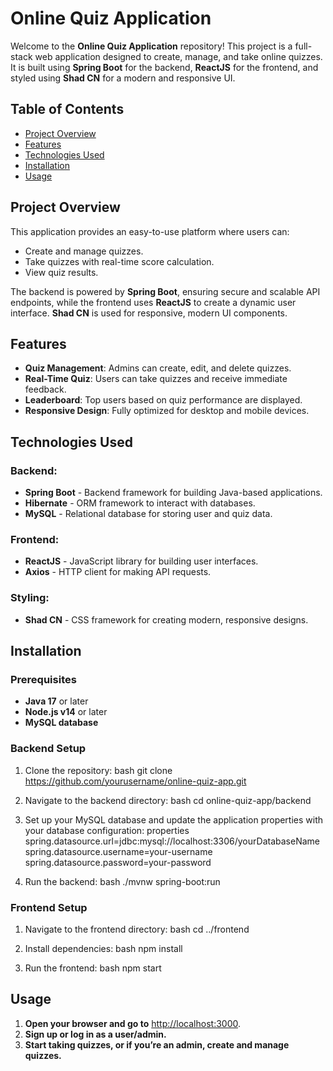 # **Online Quiz Application**

Welcome to the **Online Quiz Application** repository! This project is a full-stack web application designed to create, manage, and take online quizzes. It is built using **Spring Boot** for the backend, **ReactJS** for the frontend, and styled using **Shad CN** for a modern and responsive UI.

## **Table of Contents**
- [Project Overview](#project-overview)
- [Features](#features)
- [Technologies Used](#technologies-used)
- [Installation](#installation)
- [Usage](#usage)

## **Project Overview**
This application provides an easy-to-use platform where users can:
- Create and manage quizzes.
- Take quizzes with real-time score calculation.
- View quiz results.

The backend is powered by **Spring Boot**, ensuring secure and scalable API endpoints, while the frontend uses **ReactJS** to create a dynamic user interface. **Shad CN** is used for responsive, modern UI components.

## **Features**
- **Quiz Management**: Admins can create, edit, and delete quizzes.
- **Real-Time Quiz**: Users can take quizzes and receive immediate feedback.
- **Leaderboard**: Top users based on quiz performance are displayed.
- **Responsive Design**: Fully optimized for desktop and mobile devices.

## **Technologies Used**
### **Backend**:
- **Spring Boot** - Backend framework for building Java-based applications.
- **Hibernate** - ORM framework to interact with databases.
- **MySQL** - Relational database for storing user and quiz data.
  
### **Frontend**:
- **ReactJS** - JavaScript library for building user interfaces.
- **Axios** - HTTP client for making API requests.
  
### **Styling**:
- **Shad CN** - CSS framework for creating modern, responsive designs.

## **Installation**

### **Prerequisites**
- **Java 17** or later
- **Node.js v14** or later
- **MySQL database**

### **Backend Setup**
1. Clone the repository:
   bash
   git clone https://github.com/yourusername/online-quiz-app.git

2. Navigate to the backend directory:
   bash
   cd online-quiz-app/backend

3. Set up your MySQL database and update the application properties with your database configuration:
   properties
   spring.datasource.url=jdbc:mysql://localhost:3306/yourDatabaseName
   spring.datasource.username=your-username
   spring.datasource.password=your-password

4. Run the backend:
   bash
   ./mvnw spring-boot:run
   
### **Frontend Setup**

1. Navigate to the frontend directory:
   bash
   cd ../frontend

2. Install dependencies:
   bash
   npm install   

3. Run the frontend:
   bash
   npm start

## **Usage**
1. **Open your browser and go to** [http://localhost:3000](http://localhost:3000).
2. **Sign up or log in as a user/admin.**
3. **Start taking quizzes, or if you’re an admin, create and manage quizzes.**


   
